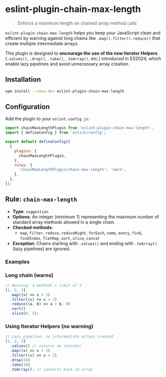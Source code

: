 # eslint-plugin-chain-max-length

> Enforce a maximum length on chained array method calls

`eslint-plugin-chain-max-length` helps you keep your JavaScript clean and efficient by warning against long chains like `.map().filter().reduce()` that create multiple intermediate arrays.

This plugin is designed to **encourage the use of the new Iterator Helpers** (`.values()`, `.drop()`, `.take()`, `.toArray()`, etc.) introduced in ES2024, which enable lazy pipelines and avoid unnecessary array creation.

## Installation

```bash
npm install --save-dev eslint-plugin-chain-max-length
```

## Configuration

Add the plugin to your `eslint.config.js`:

```js
import chainMaxLengthPlugin from 'eslint-plugin-chain-max-length';
import { defineConfig } from 'eslint/config';

export default defineConfig([
  {
    plugins: {
      chainMaxLengthPlugin,
    },
    rules: {
      'chainMaxLengthPlugin/chain-max-length': 'warn',
    },
  },
]);
```

## Rule: `chain-max-length`

- **Type**: `suggestion`
- **Options**: An integer (minimum 1) representing the maximum number of standard array methods allowed in a single chain.
- **Checked methods**:
  - `map`, `filter`, `reduce`, `reduceRight`, `forEach`, `some`, `every`, `find`, `findIndex`, `flatMap`, `sort`, `slice`, `concat`
- **Exception**: Chains starting with `.values()` and ending with `.toArray()` (lazy pipelines) are ignored.

### Examples

### Long chain (warns)

```js
// Warning: 4 methods > limit of 3
[1, 2, 3]
  .map((x) => x + 1)
  .filter((x) => x > 2)
  .reduce((a, b) => a + b, 0)
  .sort()
  .slice(0, 5);
```

### Using Iterator Helpers (no warning)

```js
// Lazy pipeline: no intermediate arrays created
[1, 2, 3]
  .values() // returns an iterator
  .map((x) => x + 1)
  .filter((x) => x > 2)
  .drop(10)
  .take(10)
  .toArray(); // converts back to array
```
